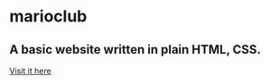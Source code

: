 # marioclub

## A basic website written in plain HTML, CSS.
[Visit it here](https://kowais915.github.io/marioclub/)
